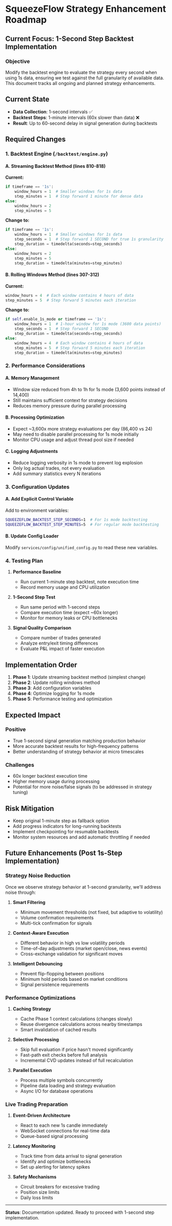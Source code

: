 # SqueezeFlow Strategy Enhancement Roadmap

## Current Focus: 1-Second Step Backtest Implementation

### Objective
Modify the backtest engine to evaluate the strategy every second when using 1s data, ensuring we test against the full granularity of available data. This document tracks all ongoing and planned strategy enhancements.

## Current State
- **Data Collection**: 1-second intervals ✅
- **Backtest Steps**: 1-minute intervals (60x slower than data) ❌
- **Result**: Up to 60-second delay in signal generation during backtests

## Required Changes

### 1. Backtest Engine (`/backtest/engine.py`)

#### A. Streaming Backtest Method (lines 810-818)
**Current:**
```python
if timeframe == '1s':
    window_hours = 1  # Smaller windows for 1s data
    step_minutes = 1  # Step forward 1 minute for dense data
else:
    window_hours = 2  
    step_minutes = 5
```

**Change to:**
```python
if timeframe == '1s':
    window_hours = 1  # Smaller windows for 1s data
    step_seconds = 1  # Step forward 1 SECOND for true 1s granularity
    step_duration = timedelta(seconds=step_seconds)
else:
    window_hours = 2  
    step_minutes = 5
    step_duration = timedelta(minutes=step_minutes)
```

#### B. Rolling Windows Method (lines 307-312)
**Current:**
```python
window_hours = 4  # Each window contains 4 hours of data
step_minutes = 5  # Step forward 5 minutes each iteration
```

**Change to:**
```python
if self.enable_1s_mode or timeframe == '1s':
    window_hours = 1  # 1-hour window for 1s mode (3600 data points)
    step_seconds = 1  # Step forward 1 SECOND
    step_duration = timedelta(seconds=step_seconds)
else:
    window_hours = 4  # Each window contains 4 hours of data
    step_minutes = 5  # Step forward 5 minutes each iteration
    step_duration = timedelta(minutes=step_minutes)
```

### 2. Performance Considerations

#### A. Memory Management
- Window size reduced from 4h to 1h for 1s mode (3,600 points instead of 14,400)
- Still maintains sufficient context for strategy decisions
- Reduces memory pressure during parallel processing

#### B. Processing Optimization
- Expect ~3,600x more strategy evaluations per day (86,400 vs 24)
- May need to disable parallel processing for 1s mode initially
- Monitor CPU usage and adjust thread pool size if needed

#### C. Logging Adjustments
- Reduce logging verbosity in 1s mode to prevent log explosion
- Only log actual trades, not every evaluation
- Add summary statistics every N iterations

### 3. Configuration Updates

#### A. Add Explicit Control Variable
Add to environment variables:
```bash
SQUEEZEFLOW_BACKTEST_STEP_SECONDS=1  # For 1s mode backtesting
SQUEEZEFLOW_BACKTEST_STEP_MINUTES=5  # For regular mode backtesting
```

#### B. Update Config Loader
Modify `services/config/unified_config.py` to read these new variables.

### 4. Testing Plan

1. **Performance Baseline**
   - Run current 1-minute step backtest, note execution time
   - Record memory usage and CPU utilization

2. **1-Second Step Test**
   - Run same period with 1-second steps
   - Compare execution time (expect ~60x longer)
   - Monitor for memory leaks or CPU bottlenecks

3. **Signal Quality Comparison**
   - Compare number of trades generated
   - Analyze entry/exit timing differences
   - Evaluate P&L impact of faster execution

## Implementation Order

1. **Phase 1**: Update streaming backtest method (simplest change)
2. **Phase 2**: Update rolling windows method
3. **Phase 3**: Add configuration variables
4. **Phase 4**: Optimize logging for 1s mode
5. **Phase 5**: Performance testing and optimization

## Expected Impact

### Positive
- True 1-second signal generation matching production behavior
- More accurate backtest results for high-frequency patterns
- Better understanding of strategy behavior at micro timescales

### Challenges
- 60x longer backtest execution time
- Higher memory usage during processing
- Potential for more noise/false signals (to be addressed in strategy tuning)

## Risk Mitigation
- Keep original 1-minute step as fallback option
- Add progress indicators for long-running backtests
- Implement checkpointing for resumable backtests
- Monitor system resources and add automatic throttling if needed

## Future Enhancements (Post 1s-Step Implementation)

### Strategy Noise Reduction
Once we observe strategy behavior at 1-second granularity, we'll address noise through:

1. **Smart Filtering**
   - Minimum movement thresholds (not fixed, but adaptive to volatility)
   - Volume confirmation requirements
   - Multi-tick confirmation for signals

2. **Context-Aware Execution**
   - Different behavior in high vs low volatility periods
   - Time-of-day adjustments (market open/close, news events)
   - Cross-exchange validation for significant moves

3. **Intelligent Debouncing**
   - Prevent flip-flopping between positions
   - Minimum hold periods based on market conditions
   - Signal persistence requirements

### Performance Optimizations

1. **Caching Strategy**
   - Cache Phase 1 context calculations (changes slowly)
   - Reuse divergence calculations across nearby timestamps
   - Smart invalidation of cached results

2. **Selective Processing**
   - Skip full evaluation if price hasn't moved significantly
   - Fast-path exit checks before full analysis
   - Incremental CVD updates instead of full recalculation

3. **Parallel Execution**
   - Process multiple symbols concurrently
   - Pipeline data loading and strategy evaluation
   - Async I/O for database operations

### Live Trading Preparation

1. **Event-Driven Architecture**
   - React to each new 1s candle immediately
   - WebSocket connections for real-time data
   - Queue-based signal processing

2. **Latency Monitoring**
   - Track time from data arrival to signal generation
   - Identify and optimize bottlenecks
   - Set up alerting for latency spikes

3. **Safety Mechanisms**
   - Circuit breakers for excessive trading
   - Position size limits
   - Daily loss limits

---

**Status**: Documentation updated. Ready to proceed with 1-second step implementation.
